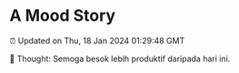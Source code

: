 # A Mood Story

⏰ Updated on Thu, 18 Jan 2024 01:29:48 GMT

💭 Thought: Semoga besok lebih produktif daripada hari ini.


